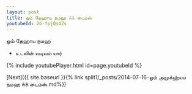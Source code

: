 ```yaml
---
layout: post
title: ஓம் தேஹாய நமஹ ௧௧ டைம்ஸ்
youtubeId: 2G-fpjQs4Zs
---
```

 
 
 ஓம் தேஹாய நமஹ  
 
 -  உடலின் வடிவம் யார் 
 
  
 
  
 
 
 
 
 
 


{% include youtubePlayer.html id=page.youtubeId %}
 
[Next]({{ site.baseurl }}{% link  split1/_posts/2014-07-16-ஓம் அமுக்ஹ்யய நமஹ ௧௧ டைம்ஸ்.md%})
 
